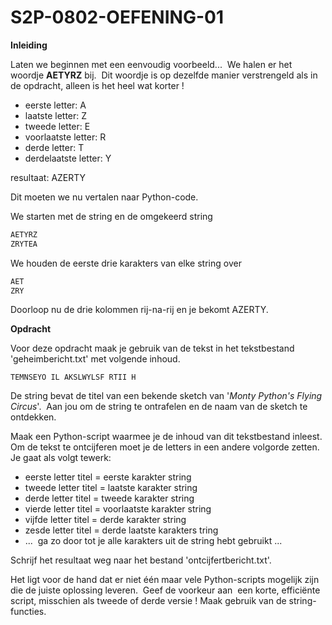 # S2P-0802-OEFENING-01

**Inleiding**

Laten we beginnen met een eenvoudig voorbeeld...  We halen er het woordje **AETYRZ** bij.  Dit woordje is op dezelfde manier verstrengeld als in de opdracht, alleen is het heel wat korter !

- eerste letter: A
- laatste letter: Z
- tweede letter: E
- voorlaatste letter: R
- derde letter: T
- derdelaatste letter: Y

resultaat: AZERTY

Dit moeten we nu vertalen naar Python-code.

We starten met de string en de omgekeerd string

```python
AETYRZ  
ZRYTEA
```

We houden de eerste drie karakters van elke string over

```python
AET  
ZRY
```

Doorloop nu de drie kolommen rij-na-rij en je bekomt AZERTY.

**Opdracht**

Voor deze opdracht maak je gebruik van de tekst in het tekstbestand 'geheimbericht.txt' met volgende inhoud.

```textile
TEMNSEYO IL AKSLWYLSF RTII H
```

De string bevat de titel van een bekende sketch van '*Monty Python's Flying Circus*'.  Aan jou om de string te ontrafelen en de naam van de sketch te ontdekken.

Maak een Python-script waarmee je de inhoud van dit tekstbestand inleest.  Om de tekst te ontcijferen moet je de letters in een andere volgorde zetten.  Je gaat als volgt tewerk:

- eerste letter titel = eerste karakter string
- tweede letter titel = laatste karakter string
- derde letter titel = tweede karakter string
- vierde letter titel = voorlaatste karakter string
- vijfde letter titel = derde karakter string
- zesde letter titel = derde laatste karakters tring
- ...  ga zo door tot je alle karakters uit de string hebt gebruikt ...

Schrijf het resultaat weg naar het bestand 'ontcijfertbericht.txt'.

Het ligt voor de hand dat er niet één maar vele Python-scripts mogelijk zijn die de juiste oplossing leveren.  Geef de voorkeur aan  een korte, efficiënte script, misschien als tweede of derde versie ! Maak gebruik van de string-functies.
